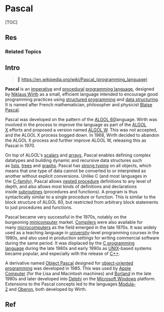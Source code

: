 # Pascal

[TOC]



## Res
### Related Topics



## Intro
> 🔗 https://en.wikipedia.org/wiki/Pascal_(programming_language)

**Pascal** is an [imperative](https://en.wikipedia.org/wiki/Imperative_programming "Imperative programming") and [procedural](https://en.wikipedia.org/wiki/Procedural_programming "Procedural programming") [programming language](https://en.wikipedia.org/wiki/Programming_language "Programming language"), designed by [Niklaus Wirth](https://en.wikipedia.org/wiki/Niklaus_Wirth "Niklaus Wirth") as a small, efficient language intended to encourage good programming practices using [structured programming](https://en.wikipedia.org/wiki/Structured_programming "Structured programming") and [data structuring](https://en.wikipedia.org/wiki/Data_structure "Data structure"). It is named after French mathematician, philosopher and physicist [Blaise Pascal](https://en.wikipedia.org/wiki/Blaise_Pascal "Blaise Pascal").

Pascal was developed on the pattern of the [ALGOL 60](https://en.wikipedia.org/wiki/ALGOL_60 "ALGOL 60")language. Wirth was involved in the process to improve the language as part of the [ALGOL X](https://en.wikipedia.org/wiki/ALGOL_X "ALGOL X") efforts and proposed a version named [ALGOL W](https://en.wikipedia.org/wiki/ALGOL_W "ALGOL W"). This was not accepted, and the ALGOL X process bogged down. In 1968, Wirth decided to abandon the ALGOL X process and further improve ALGOL W, releasing this as Pascal in 1970.

On top of ALGOL's [scalars](https://en.wikipedia.org/wiki/Variable_(computer_science) "Variable (computer science)") and [arrays](https://en.wikipedia.org/wiki/Array_(data_type) "Array (data type)"), Pascal enables defining complex datatypes and building dynamic and recursive data structures such as [lists](https://en.wikipedia.org/wiki/List_(abstract_data_type) "List (abstract data type)"), [trees](https://en.wikipedia.org/wiki/Tree_(data_structure) "Tree (data structure)") and [graphs](https://en.wikipedia.org/wiki/Graph_(abstract_data_type) "Graph (abstract data type)"). Pascal has [strong typing](https://en.wikipedia.org/wiki/Strong_and_weak_typing "Strong and weak typing") on all objects, which means that one type of data cannot be converted to or interpreted as another without explicit conversions. Unlike C (and most languages in the [C-family](https://en.wikipedia.org/wiki/C-family "C-family")), Pascal allows [nested procedure](https://en.wikipedia.org/wiki/Nested_procedure "Nested procedure") definitions to any level of depth, and also allows most kinds of definitions and declarations inside [subroutines](https://en.wikipedia.org/wiki/Subroutines "Subroutines") (procedures and functions). A program is thus syntactically similar to a single procedure or function. This is similar to the block structure of ALGOL 60, but restricted from arbitrary block statements to just procedures and functions.

Pascal became very successful in the 1970s, notably on the burgeoning [minicomputer](https://en.wikipedia.org/wiki/Minicomputer "Minicomputer") market. [Compilers](https://en.wikipedia.org/wiki/Compiler "Compiler") were also available for many [microcomputers](https://en.wikipedia.org/wiki/Microcomputer "Microcomputer") as the field emerged in the late 1970s. It was widely used as a teaching language in [university](https://en.wikipedia.org/wiki/University "University")-level programming courses in the 1980s, and also used in production settings for writing commercial software during the same period. It was displaced by the [C programming language](https://en.wikipedia.org/wiki/C_(programming_language) "C (programming language)") during the late 1980s and early 1990s as [UNIX](https://en.wikipedia.org/wiki/UNIX "UNIX")-based systems became popular, and especially with the release of [C++](https://en.wikipedia.org/wiki/C%2B%2B "C++").

A derivative named [Object Pascal](https://en.wikipedia.org/wiki/Object_Pascal "Object Pascal") designed for [object-oriented programming](https://en.wikipedia.org/wiki/Object-oriented_programming "Object-oriented programming") was developed in 1985. This was used by [Apple Computer](https://en.wikipedia.org/wiki/Apple_Inc. "Apple Inc.") (for the Lisa and Macintosh machines) and [Borland](https://en.wikipedia.org/wiki/Borland "Borland") in the late 1980s and later developed into [Delphi](https://en.wikipedia.org/wiki/Delphi_(software) "Delphi (software)") on the [Microsoft Windows](https://en.wikipedia.org/wiki/Microsoft_Windows "Microsoft Windows") platform. Extensions to the Pascal concepts led to the languages [Modula-2](https://en.wikipedia.org/wiki/Modula-2 "Modula-2") and [Oberon](https://en.wikipedia.org/wiki/Oberon_(programming_language) "Oberon (programming language)"), both developed by Wirth.



## Ref
